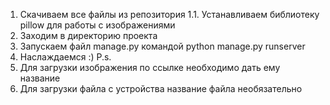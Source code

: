 1. Скачиваем все файлы из репозитория
1.1. Устанавливаем библиотеку pillow для работы с изображениями
2. Заходим в директорию проекта
3. Запускаем файл manage.py командой python manage.py runserver
4. Наслаждаемся :)
P.s.
1. Для загрузки изображения по ссылке необходимо дать ему название
2. Для загрузки файла с устройства название файла необязательно
